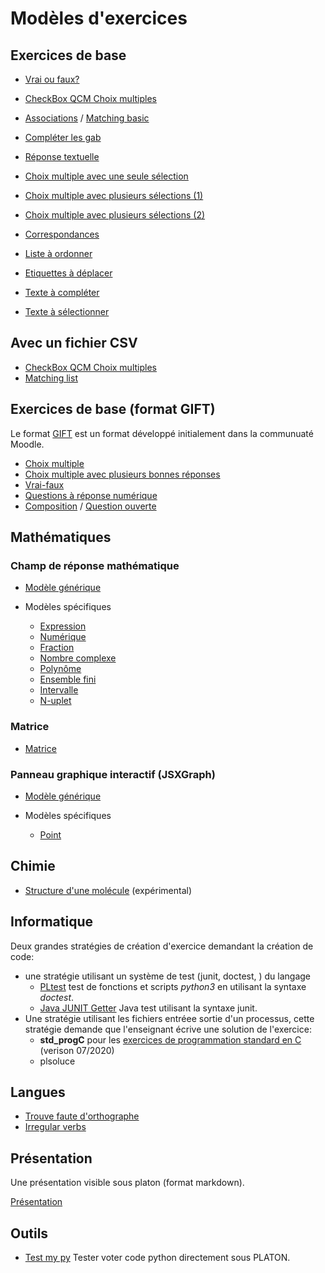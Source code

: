 
# Modèles d'exercices


## Exercices de base

* [Vrai ou faux?](vraifaux.md)
* [CheckBox QCM Choix multiples](checkbox.md)
* [Associations](matchlist.md) / [Matching basic](Matching.md)
* [Compléter les gab](Gab_completing.md)

* [Réponse textuelle](basic/input.md)
* [Choix multiple avec une seule sélection](basic/radio.md)
* [Choix multiple avec plusieurs sélections (1)](basic/checkbox.md)
* [Choix multiple avec plusieurs sélections (2)](basic/checkbox_rw.md)
* [Correspondances](basic/matchlist.md)
* [Liste à ordonner](basic/sortlist.md)
* [Etiquettes à déplacer](basic/dragdrop.md)
* [Texte à compléter](basic/filltext.md)
* [Texte à sélectionner](basic/seltext.md)


## Avec un fichier CSV

* [CheckBox QCM Choix multiples](checkboxcsv.md)
* [Matching list](Matching_csv.md)

## Exercices de base (format GIFT)

Le format [GIFT](https://docs.moodle.org/3x/fr/Format_GIFT) est un format développé initialement dans la communuaté Moodle. 

* [Choix multiple](Select_set.md)
* [Choix multiple avec plusieurs bonnes réponses](Multiple_choice.md)
* [Vrai-faux](TrueOrFalse.md)
* [Questions à réponse numérique](Numeric_set.md)
* [Composition](Saving_entries.md) / [Question ouverte](questionouverte.md)

## Mathématiques

### Champ de réponse mathématique

* [Modèle générique](math/input.md)

* Modèles spécifiques
    * [Expression](math/expr.md)
    * [Numérique](math/numeric.md)
    * [Fraction](math/frac.md)
    * [Nombre complexe](math/complex.md)
    * [Polynôme](math/poly.md)
    * [Ensemble fini](math/set.md)
    * [Intervalle](math/rset.md)
    * [N-uplet](math/tuple.md)

### Matrice

* [Matrice](math/matrix.md)

### Panneau graphique interactif (JSXGraph)

* [Modèle générique](mathjxg/free.md)

* Modèles spécifiques
    * [Point](mathjxg/point.md)

## Chimie

* [Structure d'une molécule](chem/molstruct.md) (expérimental)


## Informatique

Deux grandes stratégies de création d'exercice demandant la création de code:

* une stratégie utilisant un système de test (junit, doctest, ) du langage  
    * [PLtest](pltest.md) test de fonctions et scripts *python3* en utilisant la syntaxe *doctest*.  
    * [Java JUNIT Getter](Java_junit_getter.md) Java test utilisant la syntaxe junit. 
* Une stratégie utilisant les fichiers entréee sortie d'un processus, cette stratégie demande que l'enseignant écrive une solution de l'exercice: 
    * **std_progC** pour les [exercices de programmation standard en C](../technic_doc/std_progC.md) (verison 07/2020)
    * plsoluce

## Langues 

* [Trouve faute d'orthographe](Trouve_faute.md)
* [Irregular verbs](Irregular_verbs_csv.md)


## Présentation 

Une présentation visible sous platon (format markdown).

[Présentation](slides.md) 

## Outils 

* [Test my py](testmypy.md) Tester voter code python directement sous PLATON.





